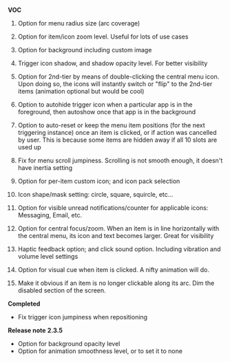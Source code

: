 <b>VOC</b>
1. Option for menu radius size (arc coverage)  
2. Option for item/icon zoom level. Useful for lots of use cases  
3. Option for background including custom image  
4. Trigger icon shadow, and shadow opacity level. For better visibility  
5. Option for 2nd-tier by means of double-clicking the central menu icon. Upon doing so, the icons will instantly switch or "flip" to the 2nd-tier items (animation optional but would be cool)  
6. Option to autohide trigger icon when a particular app is in the foreground, then autoshow once that app is in the background  
8. Option to auto-reset or keep the menu item positions (for the next triggering instance) 
once an item is clicked, or if action was cancelled by user. This is because some items are hidden away if all 10 slots are used up  
9. Fix for menu scroll jumpiness. Scrolling is not  smooth enough, it doesn't have inertia setting  

11. Option for per-item custom icon; and icon pack selection  
12. Icon shape/mask setting: circle, square, squircle, etc...  
13. Option for visible unread notifications/counter for applicable icons: Messaging, Email, etc.  
14. Option for central focus/zoom. When an item is in line horizontally with the central menu, its icon and text becomes larger. Great for visibility  
15. Haptic feedback option; and click sound option. Including vibration and volume level settings  
16. Option for visual cue when item is clicked. A nifty animation will do.  
17. Make it obvious if an item is no longer clickable along its arc. Dim the disabled section of the screen.   

<b>Completed</b>
- Fix trigger icon jumpiness when repositioning  

<b>Release note</b>
<b>2.3.5</b>
- Option for background opacity level
- Option for animation smoothness level, or to set it to none 
